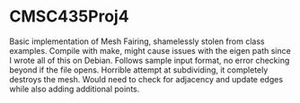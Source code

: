 # CMSC435Proj4
Basic implementation of Mesh Fairing, shamelessly stolen from class examples.
Compile with make, might cause issues with the eigen path since I wrote all of this on Debian.
Follows sample input format, no error checking beyond if the file opens. 
Horrible attempt at subdividing, it completely destroys the mesh. Would need to check for adjacency and update edges while also adding additional points.
